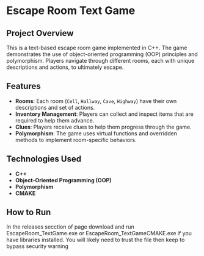 # Escape Room Text Game

## Project Overview
This is a text-based escape room game implemented in C++. The game demonstrates the use of object-oriented programming (OOP) principles and polymorphism. Players navigate through different rooms, each with unique descriptions and actions, to ultimately escape.

## Features
- **Rooms**: Each room (`Cell`, `Hallway`, `Cave`, `Highway`) have their own descriptions and set of actions.
- **Inventory Management**: Players can collect and inspect items that are required to help them advance.
- **Clues**: Players receive clues to help them progress through the game.
- **Polymorphism**: The game uses virtual functions and overridden methods to implement room-specific behaviors.

## Technologies Used
- **C++**
- **Object-Oriented Programming (OOP)**
- **Polymorphism**
- **CMAKE**

## How to Run
In the releases secction of page download and run EscapeRoom_TextGame.exe or EscapeRoom_TextGameCMAKE.exe if you have libraries installed. You will likely need to trust the file then keep to bypass security warning
